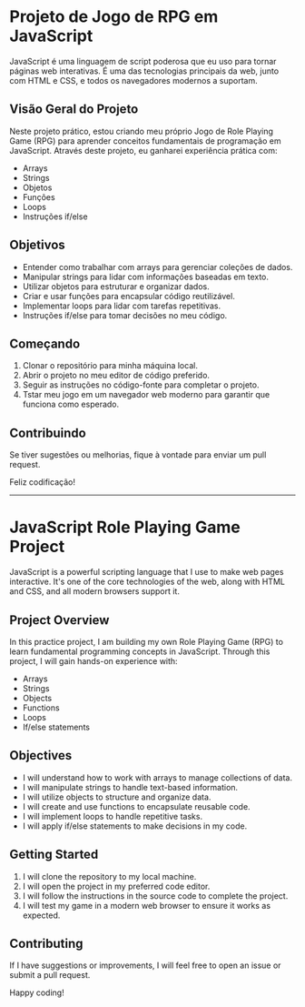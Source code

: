 # Projeto de Jogo de RPG em JavaScript

JavaScript é uma linguagem de script poderosa que eu uso para tornar páginas web interativas. É uma das tecnologias principais da web, junto com HTML e CSS, e todos os navegadores modernos a suportam.

## Visão Geral do Projeto

Neste projeto prático, estou criando meu próprio Jogo de Role Playing Game (RPG) para aprender conceitos fundamentais de programação em JavaScript. Através deste projeto, eu ganharei experiência prática com:

- Arrays
- Strings
- Objetos
- Funções
- Loops
- Instruções if/else

## Objetivos

- Entender como trabalhar com arrays para gerenciar coleções de dados.
- Manipular strings para lidar com informações baseadas em texto.
- Utilizar objetos para estruturar e organizar dados.
- Criar e usar funções para encapsular código reutilizável.
- Implementar loops para lidar com tarefas repetitivas.
- Instruções if/else para tomar decisões no meu código.

## Começando

1. Clonar o repositório para minha máquina local.
2. Abrir o projeto no meu editor de código preferido.
3. Seguir as instruções no código-fonte para completar o projeto.
4. Tstar meu jogo em um navegador web moderno para garantir que funciona como esperado.

## Contribuindo

Se tiver sugestões ou melhorias, fique à vontade para enviar um pull request.

Feliz codificação!

------

# JavaScript Role Playing Game Project

JavaScript is a powerful scripting language that I use to make web pages interactive. It's one of the core technologies of the web, along with HTML and CSS, and all modern browsers support it.

## Project Overview

In this practice project, I am building my own Role Playing Game (RPG) to learn fundamental programming concepts in JavaScript. Through this project, I will gain hands-on experience with:

- Arrays
- Strings
- Objects
- Functions
- Loops
- If/else statements

## Objectives

- I will understand how to work with arrays to manage collections of data.
- I will manipulate strings to handle text-based information.
- I will utilize objects to structure and organize data.
- I will create and use functions to encapsulate reusable code.
- I will implement loops to handle repetitive tasks.
- I will apply if/else statements to make decisions in my code.

## Getting Started

1. I will clone the repository to my local machine.
2. I will open the project in my preferred code editor.
3. I will follow the instructions in the source code to complete the project.
4. I will test my game in a modern web browser to ensure it works as expected.

## Contributing

If I have suggestions or improvements, I will feel free to open an issue or submit a pull request.

Happy coding!
